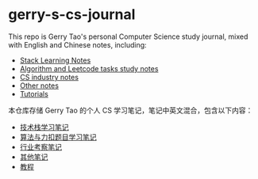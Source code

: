 # gerry-s-cs-journal

This repo is Gerry Tao's personal Computer Science study journal, mixed with English and Chinese notes, including:
- [Stack Learning Notes](./stack-learning-notes/README.md)
- [Algorithm and Leetcode tasks study notes](./algorithm-leetcode-notes/README.md)
- [CS industry notes](./industry-notes/README.md)
- [Other notes](./other-notes/README.md)
- [Tutorials](./tutorials/README.md)

本仓库存储 Gerry Tao 的个人 CS 学习笔记，笔记中英文混合，包含以下内容：
- [技术栈学习笔记](./stack-learning-notes/README.md)
- [算法与力扣题目学习笔记](./algorithm-leetcode-notes/README.md)
- [行业考察笔记](./industry-notes/README.md)
- [其他笔记](./other-notes/README.md)
- [教程](./tutorials/README.md)
